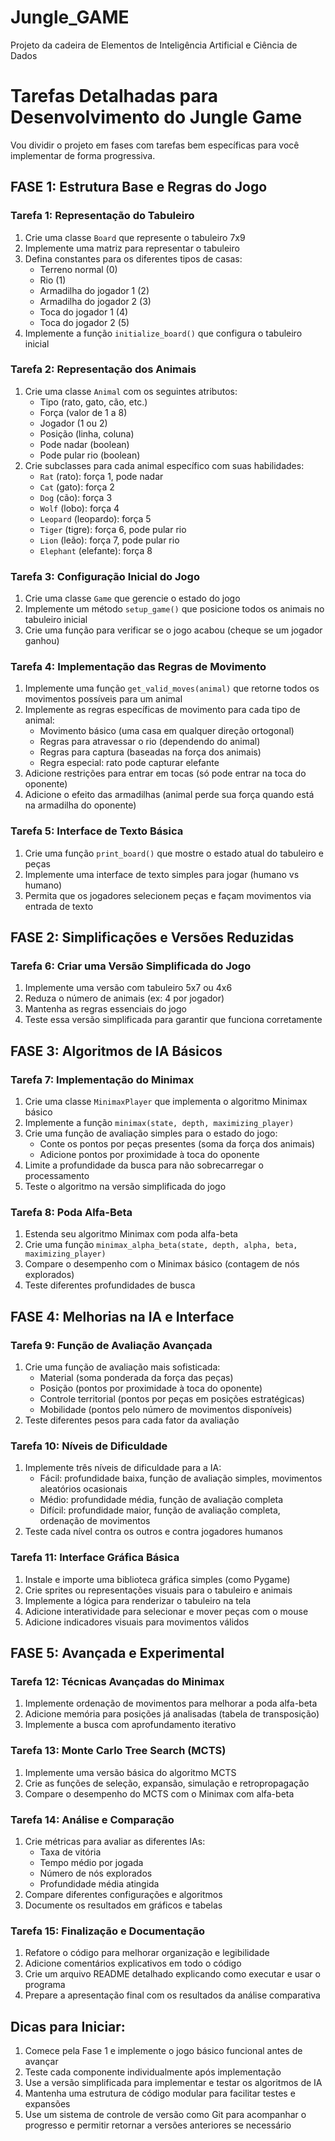 # Jungle_GAME
Projeto da cadeira de Elementos de Inteligência Artificial e Ciência de Dados
# Tarefas Detalhadas para Desenvolvimento do Jungle Game

Vou dividir o projeto em fases com tarefas bem específicas para você implementar de forma progressiva.

## FASE 1: Estrutura Base e Regras do Jogo

### Tarefa 1: Representação do Tabuleiro
1. Crie uma classe `Board` que represente o tabuleiro 7x9
2. Implemente uma matriz para representar o tabuleiro
3. Defina constantes para os diferentes tipos de casas:
   - Terreno normal (0)
   - Rio (1)
   - Armadilha do jogador 1 (2)
   - Armadilha do jogador 2 (3)
   - Toca do jogador 1 (4)
   - Toca do jogador 2 (5)
4. Implemente a função `initialize_board()` que configura o tabuleiro inicial

### Tarefa 2: Representação dos Animais
1. Crie uma classe `Animal` com os seguintes atributos:
   - Tipo (rato, gato, cão, etc.)
   - Força (valor de 1 a 8)
   - Jogador (1 ou 2)
   - Posição (linha, coluna)
   - Pode nadar (boolean)
   - Pode pular rio (boolean)
2. Crie subclasses para cada animal específico com suas habilidades:
   - `Rat` (rato): força 1, pode nadar
   - `Cat` (gato): força 2
   - `Dog` (cão): força 3
   - `Wolf` (lobo): força 4
   - `Leopard` (leopardo): força 5
   - `Tiger` (tigre): força 6, pode pular rio
   - `Lion` (leão): força 7, pode pular rio
   - `Elephant` (elefante): força 8

### Tarefa 3: Configuração Inicial do Jogo
1. Crie uma classe `Game` que gerencie o estado do jogo
2. Implemente um método `setup_game()` que posicione todos os animais no tabuleiro inicial
3. Crie uma função para verificar se o jogo acabou (cheque se um jogador ganhou)

### Tarefa 4: Implementação das Regras de Movimento
1. Implemente uma função `get_valid_moves(animal)` que retorne todos os movimentos possíveis para um animal
2. Implemente as regras específicas de movimento para cada tipo de animal:
   - Movimento básico (uma casa em qualquer direção ortogonal)
   - Regras para atravessar o rio (dependendo do animal)
   - Regras para captura (baseadas na força dos animais)
   - Regra especial: rato pode capturar elefante
3. Adicione restrições para entrar em tocas (só pode entrar na toca do oponente)
4. Adicione o efeito das armadilhas (animal perde sua força quando está na armadilha do oponente)

### Tarefa 5: Interface de Texto Básica
1. Crie uma função `print_board()` que mostre o estado atual do tabuleiro e peças
2. Implemente uma interface de texto simples para jogar (humano vs humano)
3. Permita que os jogadores selecionem peças e façam movimentos via entrada de texto

## FASE 2: Simplificações e Versões Reduzidas

### Tarefa 6: Criar uma Versão Simplificada do Jogo
1. Implemente uma versão com tabuleiro 5x7 ou 4x6
2. Reduza o número de animais (ex: 4 por jogador)
3. Mantenha as regras essenciais do jogo
4. Teste essa versão simplificada para garantir que funciona corretamente

## FASE 3: Algoritmos de IA Básicos

### Tarefa 7: Implementação do Minimax
1. Crie uma classe `MinimaxPlayer` que implementa o algoritmo Minimax básico
2. Implemente a função `minimax(state, depth, maximizing_player)`
3. Crie uma função de avaliação simples para o estado do jogo:
   - Conte os pontos por peças presentes (soma da força dos animais)
   - Adicione pontos por proximidade à toca do oponente
4. Limite a profundidade da busca para não sobrecarregar o processamento
5. Teste o algoritmo na versão simplificada do jogo

### Tarefa 8: Poda Alfa-Beta
1. Estenda seu algoritmo Minimax com poda alfa-beta
2. Crie uma função `minimax_alpha_beta(state, depth, alpha, beta, maximizing_player)`
3. Compare o desempenho com o Minimax básico (contagem de nós explorados)
4. Teste diferentes profundidades de busca

## FASE 4: Melhorias na IA e Interface

### Tarefa 9: Função de Avaliação Avançada
1. Crie uma função de avaliação mais sofisticada:
   - Material (soma ponderada da força das peças)
   - Posição (pontos por proximidade à toca do oponente)
   - Controle territorial (pontos por peças em posições estratégicas)
   - Mobilidade (pontos pelo número de movimentos disponíveis)
2. Teste diferentes pesos para cada fator da avaliação

### Tarefa 10: Níveis de Dificuldade
1. Implemente três níveis de dificuldade para a IA:
   - Fácil: profundidade baixa, função de avaliação simples, movimentos aleatórios ocasionais
   - Médio: profundidade média, função de avaliação completa
   - Difícil: profundidade maior, função de avaliação completa, ordenação de movimentos
2. Teste cada nível contra os outros e contra jogadores humanos

### Tarefa 11: Interface Gráfica Básica
1. Instale e importe uma biblioteca gráfica simples (como Pygame)
2. Crie sprites ou representações visuais para o tabuleiro e animais
3. Implemente a lógica para renderizar o tabuleiro na tela
4. Adicione interatividade para selecionar e mover peças com o mouse
5. Adicione indicadores visuais para movimentos válidos

## FASE 5: Avançada e Experimental

### Tarefa 12: Técnicas Avançadas do Minimax
1. Implemente ordenação de movimentos para melhorar a poda alfa-beta
2. Adicione memória para posições já analisadas (tabela de transposição)
3. Implemente a busca com aprofundamento iterativo

### Tarefa 13: Monte Carlo Tree Search (MCTS)
1. Implemente uma versão básica do algoritmo MCTS
2. Crie as funções de seleção, expansão, simulação e retropropagação
3. Compare o desempenho do MCTS com o Minimax com alfa-beta

### Tarefa 14: Análise e Comparação
1. Crie métricas para avaliar as diferentes IAs:
   - Taxa de vitória
   - Tempo médio por jogada
   - Número de nós explorados
   - Profundidade média atingida
2. Compare diferentes configurações e algoritmos
3. Documente os resultados em gráficos e tabelas

### Tarefa 15: Finalização e Documentação
1. Refatore o código para melhorar organização e legibilidade
2. Adicione comentários explicativos em todo o código
3. Crie um arquivo README detalhado explicando como executar e usar o programa
4. Prepare a apresentação final com os resultados da análise comparativa

## Dicas para Iniciar:

1. Comece pela Fase 1 e implemente o jogo básico funcional antes de avançar
2. Teste cada componente individualmente após implementação
3. Use a versão simplificada para implementar e testar os algoritmos de IA
4. Mantenha uma estrutura de código modular para facilitar testes e expansões
5. Use um sistema de controle de versão como Git para acompanhar o progresso e permitir retornar a versões anteriores se necessário
